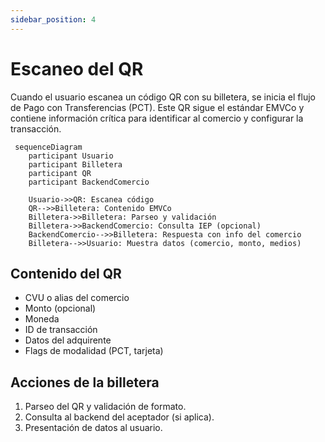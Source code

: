 ```yaml
---
sidebar_position: 4
---
```

# Escaneo del QR

Cuando el usuario escanea un código QR con su billetera, se inicia el flujo de Pago con Transferencias (PCT). Este QR sigue el estándar EMVCo y contiene información crítica para identificar al comercio y configurar la transacción.

```mermaid
 sequenceDiagram
    participant Usuario
    participant Billetera
    participant QR
    participant BackendComercio

    Usuario->>QR: Escanea código
    QR-->>Billetera: Contenido EMVCo
    Billetera->>Billetera: Parseo y validación
    Billetera->>BackendComercio: Consulta IEP (opcional)
    BackendComercio-->>Billetera: Respuesta con info del comercio
    Billetera-->>Usuario: Muestra datos (comercio, monto, medios) 
```

## Contenido del QR

- CVU o alias del comercio
- Monto (opcional)
- Moneda
- ID de transacción
- Datos del adquirente
- Flags de modalidad (PCT, tarjeta)

## Acciones de la billetera

1. Parseo del QR y validación de formato.
2. Consulta al backend del aceptador (si aplica).
3. Presentación de datos al usuario.


